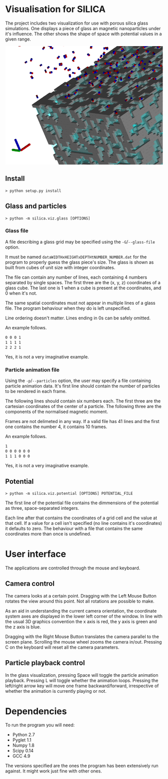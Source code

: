 # Visualisation for SILICA

The project includes two visualization for use with porous silica glass
simulations. One displays a piece of glass an magnetic nanoparticles under it's
influence. The other shows the shape of space with potential values in a given
range.

![](shot.png)

## Install

```
> python setup.py install
```

## Glass and particles

```
> python -m silica.viz.glass [OPTIONS]
```

### Glass file

A file describing a glass grid may be specified using the `-G`/`--glass-file`
option.

It must be named `dataWIDTHxHEIGHTxDEPTHtNUMBER_NUMBER.dat` for the
program to properly guess the glass piece's size. The glass is shown as built
from cubes of unit size with integer coordinates.

The file can contain any number of lines, each containing 4 numbers separated
by single spaces. The first three are the (x, y, z) coordinates of a glass
cube. The last one is 1 when a cube is present at the coordinates, and 0 when
it's not.

The same spatial coordinates must not appear in multiple lines of a glass file.
The program behaviour when they do is left unspecified.

Line ordering doesn't matter. Lines ending in 0s can be safely omitted.

An example follows.

```
0 0 0 1
1 1 1 1
2 2 2 1
```

Yes, it is not a very imaginative example.

### Particle animation file

Using the `-p`/`--particles` option, the user may specify a file containing
particle animation data. It's first line should contain the number of
particles to be rendered in each frame.

The following lines should contain six numbers each. The first three are the
cartesian coordinates of the center of a particle. The following three are the
components of the normalised magnetic moment.

Frames are not delimeted in any way. If a valid file has 41 lines and the first
one contains the number 4, it contains 10 frames.

An example follows.

```
1
0 0 0 0 0 0
1 1 1 0 0 0
```

Yes, it is not a very imaginative example.

## Potential

```
> python -m silica.viz.potential [OPTIONS] POTENTIAL_FILE
```

The first line of the potential file contains the dimmensions of the potential
as three, space-separated integers.

Each line after that contains the coordinates of a grid cell and the value at
that cell. If a value for a cell isn't specified (no line contains it's
coordinates) it defaults to zero. The behaviour with a file that contains the
same coordinates more than once is undefined.

# User interface

The applications are controlled through the mouse and keyboard.

## Camera control

The camera looks at a certain point. Dragging with the Left Mouse Button
rotates the view around this point. Not all rotations are possible to make.

As an aid in understanding the current camera orientation, the coordinate
system axes are displayed in the lower left corner of the window. In line with
the usual 3D graphics convention the x axis is red, the y axis is green and the
z axis is blue.

Dragging with the Right Mouse Button translates the camera parallel to the
screen plane. Scrolling the mouse wheel zooms the camera in/out. Pressing C on
the keyboard will reset all the camera parameters.

## Particle playback control

In the glass visualization, pressing Space will toggle the particle animation
playback. Pressing L will toggle whether the animation loops. Pressing the
left/right arrow key will move one frame backward/forward, irrespective of
whether the animation is currently playing or not.

# Dependencies

To run the program you will need:

* Python 2.7
* Pyglet 1.1
* Numpy 1.8
* Scipy 0.14
* GCC 4.9

The versions specified are the ones the program has been extensively run
against. It might work just fine with other ones.

